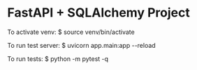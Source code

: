 # FastAPI + SQLAlchemy Project

To activate venv:
$ source venv/bin/activate

To run test server:
$ uvicorn app.main:app --reload

To run tests:
$ python -m pytest -q